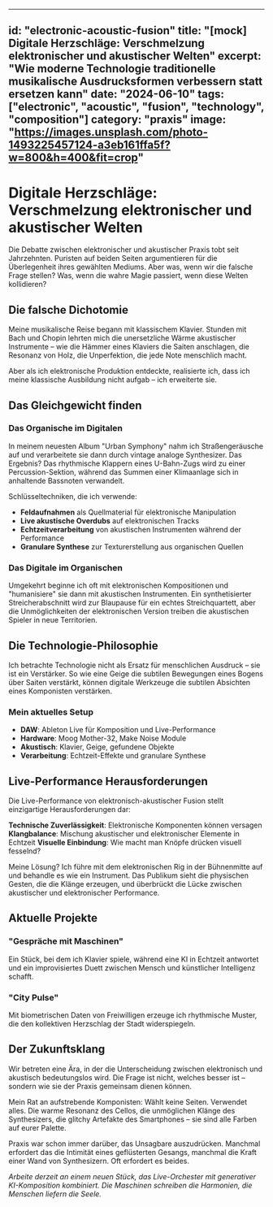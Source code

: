 
---
id: "electronic-acoustic-fusion"
title: "[mock] Digitale Herzschläge: Verschmelzung elektronischer und akustischer Welten"
excerpt: "Wie moderne Technologie traditionelle musikalische Ausdrucksformen verbessern statt ersetzen kann"
date: "2024-06-10"
tags: ["electronic", "acoustic", "fusion", "technology", "composition"]
category: "praxis"
image: "https://images.unsplash.com/photo-1493225457124-a3eb161ffa5f?w=800&h=400&fit=crop"
---

# Digitale Herzschläge: Verschmelzung elektronischer und akustischer Welten

Die Debatte zwischen elektronischer und akustischer Praxis tobt seit Jahrzehnten. Puristen auf beiden Seiten argumentieren für die Überlegenheit ihres gewählten Mediums. Aber was, wenn wir die falsche Frage stellen? Was, wenn die wahre Magie passiert, wenn diese Welten kollidieren?

## Die falsche Dichotomie

Meine musikalische Reise begann mit klassischem Klavier. Stunden mit Bach und Chopin lehrten mich die unersetzliche Wärme akustischer Instrumente – wie die Hämmer eines Klaviers die Saiten anschlagen, die Resonanz von Holz, die Unperfektion, die jede Note menschlich macht.

Aber als ich elektronische Produktion entdeckte, realisierte ich, dass ich meine klassische Ausbildung nicht aufgab – ich erweiterte sie.

## Das Gleichgewicht finden

### Das Organische im Digitalen

In meinem neuesten Album "Urban Symphony" nahm ich Straßengeräusche auf und verarbeitete sie dann durch vintage analoge Synthesizer. Das Ergebnis? Das rhythmische Klappern eines U-Bahn-Zugs wird zu einer Percussion-Sektion, während das Summen einer Klimaanlage sich in anhaltende Bassnoten verwandelt.

Schlüsseltechniken, die ich verwende:
- **Feldaufnahmen** als Quellmaterial für elektronische Manipulation
- **Live akustische Overdubs** auf elektronischen Tracks
- **Echtzeitverarbeitung** von akustischen Instrumenten während der Performance
- **Granulare Synthese** zur Texturerstellung aus organischen Quellen

### Das Digitale im Organischen

Umgekehrt beginne ich oft mit elektronischen Kompositionen und "humanisiere" sie dann mit akustischen Instrumenten. Ein synthetisierter Streicherabschnitt wird zur Blaupause für ein echtes Streichquartett, aber die Unmöglichkeiten der elektronischen Version treiben die akustischen Spieler in neue Territorien.

## Die Technologie-Philosophie

Ich betrachte Technologie nicht als Ersatz für menschlichen Ausdruck – sie ist ein Verstärker. So wie eine Geige die subtilen Bewegungen eines Bogens über Saiten verstärkt, können digitale Werkzeuge die subtilen Absichten eines Komponisten verstärken.

### Mein aktuelles Setup
- **DAW**: Ableton Live für Komposition und Live-Performance
- **Hardware**: Moog Mother-32, Make Noise Module
- **Akustisch**: Klavier, Geige, gefundene Objekte
- **Verarbeitung**: Echtzeit-Effekte und granulare Synthese

## Live-Performance Herausforderungen

Die Live-Performance von elektronisch-akustischer Fusion stellt einzigartige Herausforderungen dar:

**Technische Zuverlässigkeit**: Elektronische Komponenten können versagen
**Klangbalance**: Mischung akustischer und elektronischer Elemente in Echtzeit
**Visuelle Einbindung**: Wie macht man Knöpfe drücken visuell fesselnd?

Meine Lösung? Ich führe mit dem elektronischen Rig in der Bühnenmitte auf und behandle es wie ein Instrument. Das Publikum sieht die physischen Gesten, die die Klänge erzeugen, und überbrückt die Lücke zwischen akustischer und elektronischer Performance.

## Aktuelle Projekte

### "Gespräche mit Maschinen"
Ein Stück, bei dem ich Klavier spiele, während eine KI in Echtzeit antwortet und ein improvisiertes Duett zwischen Mensch und künstlicher Intelligenz schafft.

### "City Pulse"
Mit biometrischen Daten von Freiwilligen erzeuge ich rhythmische Muster, die den kollektiven Herzschlag der Stadt widerspiegeln.

## Der Zukunftsklang

Wir betreten eine Ära, in der die Unterscheidung zwischen elektronisch und akustisch bedeutungslos wird. Die Frage ist nicht, welches besser ist – sondern wie sie der Praxis gemeinsam dienen können.

Mein Rat an aufstrebende Komponisten: Wählt keine Seiten. Verwendet alles. Die warme Resonanz des Cellos, die unmöglichen Klänge des Synthesizers, die glitchy Artefakte des Smartphones – sie sind alle Farben auf eurer Palette.

Praxis war schon immer darüber, das Unsagbare auszudrücken. Manchmal erfordert das die Intimität eines geflüsterten Gesangs, manchmal die Kraft einer Wand von Synthesizern. Oft erfordert es beides.

*Arbeite derzeit an einem neuen Stück, das Live-Orchester mit generativer KI-Komposition kombiniert. Die Maschinen schreiben die Harmonien, die Menschen liefern die Seele.*
